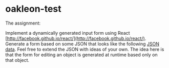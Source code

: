 oakleon-test
============

The assignment:

Implement a dynamically generated input form using React [http://facebook.github.io/react/](http://facebook.github.io/react/). Generate a form based on some JSON that looks like the following [JSON data](http://facebook.github.io/react/). Feel free to extend the JSON with ideas of your own. The idea here is that the form for editing an object is generated at runtime based only on that object.


